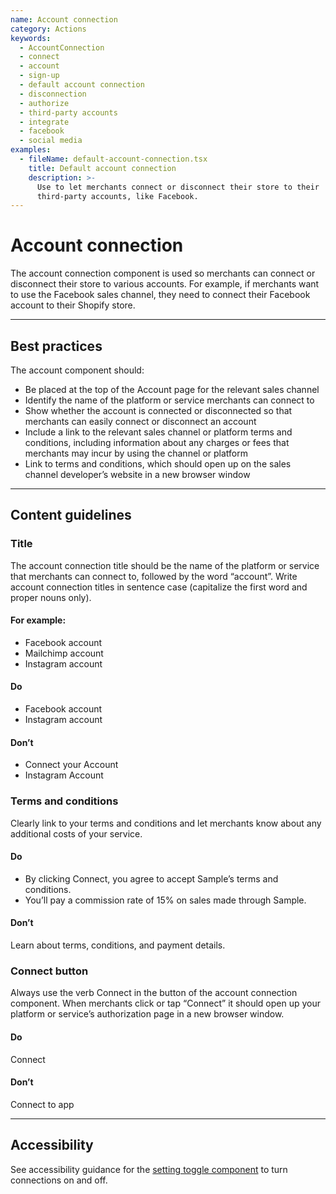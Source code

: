 ```yaml
---
name: Account connection
category: Actions
keywords:
  - AccountConnection
  - connect
  - account
  - sign-up
  - default account connection
  - disconnection
  - authorize
  - third-party accounts
  - integrate
  - facebook
  - social media
examples:
  - fileName: default-account-connection.tsx
    title: Default account connection
    description: >-
      Use to let merchants connect or disconnect their store to their
      third-party accounts, like Facebook.
---
```


# Account connection

The account connection component is used so merchants can connect or disconnect
their store to various accounts. For example, if merchants want to use the
Facebook sales channel, they need to connect their Facebook
account to their Shopify store.

---

## Best practices

The account component should:

- Be placed at the top of the Account page for the relevant sales channel
- Identify the name of the platform or service merchants can connect to
- Show whether the account is connected or disconnected so that merchants can easily connect or disconnect an account
- Include a link to the relevant sales channel or platform terms and conditions,
  including information about any charges or fees that merchants may incur by
  using the channel or platform
- Link to terms and conditions, which should open up on the sales channel
  developer’s website in a new browser window

---

## Content guidelines

### Title

The account connection title should be the name of the platform or service that
merchants can connect to, followed by the word “account”. Write account connection titles in sentence case (capitalize the first word and proper nouns only).

#### For example:

- Facebook account
- Mailchimp account
- Instagram account

<!-- usagelist -->

#### Do

- Facebook account
- Instagram account

#### Don’t

- Connect your Account
- Instagram Account

### Terms and conditions

Clearly link to your terms and conditions and let merchants know about any additional costs of your service.

<!-- usagelist -->

#### Do

- By clicking Connect, you agree to accept Sample’s terms and conditions.
- You’ll pay a commission rate of 15% on sales made through Sample.

#### Don’t

Learn about terms, conditions, and payment details.

<!-- end -->

### Connect button

Always use the verb Connect in the button of the account connection component. When merchants click or tap “Connect” it should open up your platform or service’s authorization page in a new browser window.

<!-- usagelist -->

#### Do

Connect

#### Don’t

Connect to app

<!-- end -->

---

## Accessibility

<!-- content-for: web -->

See accessibility guidance for the [setting toggle component](https://polaris.shopify.com/components/actions/setting-toggle) to turn connections on and off.

<!-- /content-for-->
